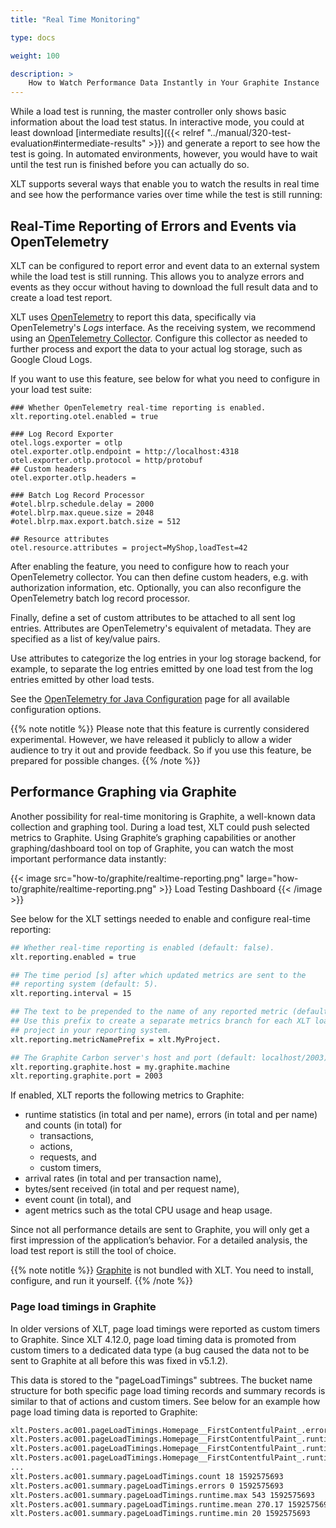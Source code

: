 ```yaml
---
title: "Real Time Monitoring"

type: docs

weight: 100

description: >
    How to Watch Performance Data Instantly in Your Graphite Instance
---
```


While a load test is running, the master controller only shows basic information about the load test status. In interactive mode, you could at least download [intermediate results]({{< relref "../manual/320-test-evaluation#intermediate-results" >}}) and generate a report to see how the test is going. In automated environments, however, you would have to wait until the test run is finished before you can actually do so.

XLT supports several ways that enable you to watch the results in real time and see how the performance varies over time while the test is still running:

## Real-Time Reporting of Errors and Events via OpenTelemetry

XLT can be configured to report error and event data to an external system while the load test is still running. This allows you to analyze errors and events as they occur without having to download the full result data and to create a load test report.

XLT uses [OpenTelemetry](https://opentelemetry.io/) to report this data, specifically via OpenTelemetry's *Logs* interface. As the receiving system, we recommend using an [OpenTelemetry Collector](https://opentelemetry.io/docs/collector/). Configure this collector as needed to further process and export the data to your actual log storage, such as Google Cloud Logs.

If you want to use this feature, see below for what you need to configure in your load test suite:

```properties
### Whether OpenTelemetry real-time reporting is enabled.
xlt.reporting.otel.enabled = true

### Log Record Exporter
otel.logs.exporter = otlp
otel.exporter.otlp.endpoint = http://localhost:4318
otel.exporter.otlp.protocol = http/protobuf
## Custom headers
otel.exporter.otlp.headers =

### Batch Log Record Processor
#otel.blrp.schedule.delay = 2000
#otel.blrp.max.queue.size = 2048
#otel.blrp.max.export.batch.size = 512

## Resource attributes
otel.resource.attributes = project=MyShop,loadTest=42
```

After enabling the feature, you need to configure how to reach your OpenTelemetry collector. You can then define custom headers, e.g. with authorization information, etc. Optionally, you can also reconfigure the OpenTelemetry batch log record processor.

Finally, define a set of custom attributes to be attached to all sent log entries. Attributes are OpenTelemetry's equivalent of metadata. They are specified as a list of key/value pairs.

Use attributes to categorize the log entries in your log storage backend, for example, to separate the log entries emitted by one load test from the log entries emitted by other load tests.

See the [OpenTelemetry for Java Configuration](https://opentelemetry.io/docs/languages/java/configuration/) page for all available configuration options.

{{% note notitle %}}
Please note that this feature is currently considered experimental. However, we have released it publicly to allow a wider audience to try it out and provide feedback. So if you use this feature, be prepared for possible changes.
{{% /note %}}

## Performance Graphing via Graphite

Another possibility for real-time monitoring is Graphite, a well-known data collection and graphing tool. During a load test, XLT could push selected metrics to Graphite. Using Graphite’s graphing capabilities or another graphing/dashboard tool on top of Graphite, you can watch the most important performance data instantly:

{{< image src="how-to/graphite/realtime-reporting.png" large="how-to/graphite/realtime-reporting.png" >}}
Load Testing Dashboard
{{< /image >}}

See below for the XLT settings needed to enable and configure real-time reporting:

```bash
## Whether real-time reporting is enabled (default: false).
xlt.reporting.enabled = true

## The time period [s] after which updated metrics are sent to the 
## reporting system (default: 5).
xlt.reporting.interval = 15

## The text to be prepended to the name of any reported metric (default: "").
## Use this prefix to create a separate metrics branch for each XLT load test
## project in your reporting system.
xlt.reporting.metricNamePrefix = xlt.MyProject.

## The Graphite Carbon server's host and port (default: localhost/2003).
xlt.reporting.graphite.host = my.graphite.machine
xlt.reporting.graphite.port = 2003
```
If enabled, XLT reports the following metrics to Graphite:

- runtime statistics (in total and per name), errors (in total and per name) and counts (in total) for
	- transactions,
	- actions,
	- requests, and
	- custom timers,
- arrival rates (in total and per transaction name),
- bytes/sent received (in total and per request name),
- event count (in total), and
- agent metrics such as the total CPU usage and heap usage.

Since not all performance details are sent to Graphite, you will only get a first impression of the application’s behavior. For a detailed analysis, the load test report is still the tool of choice.

{{% note notitle %}}
[Graphite](http://graphite.readthedocs.org/en/latest/install.html) is not bundled with XLT. You need to install, configure, and run it yourself.
{{% /note %}}

### Page load timings in Graphite

In older versions of XLT, page load timings were reported as custom timers to Graphite. Since XLT 4.12.0, page load timing data is promoted from custom timers to a dedicated data type (a bug caused the data not to be sent to Graphite at all before this was fixed in v5.1.2). 

This data is stored to the "pageLoadTimings" subtrees. The bucket name structure for both specific page load timing records and summary records is similar to that of actions and custom timers. See below for an example how page load timing data is reported to Graphite:

```txt
xlt.Posters.ac001.pageLoadTimings.Homepage__FirstContentfulPaint_.errors 0 1592575693
xlt.Posters.ac001.pageLoadTimings.Homepage__FirstContentfulPaint_.runtime.max 543 1592575693
xlt.Posters.ac001.pageLoadTimings.Homepage__FirstContentfulPaint_.runtime.mean 543.00 1592575693
xlt.Posters.ac001.pageLoadTimings.Homepage__FirstContentfulPaint_.runtime.min 543 1592575693
...
xlt.Posters.ac001.summary.pageLoadTimings.count 18 1592575693
xlt.Posters.ac001.summary.pageLoadTimings.errors 0 1592575693
xlt.Posters.ac001.summary.pageLoadTimings.runtime.max 543 1592575693
xlt.Posters.ac001.summary.pageLoadTimings.runtime.mean 270.17 1592575693
xlt.Posters.ac001.summary.pageLoadTimings.runtime.min 20 1592575693
```
